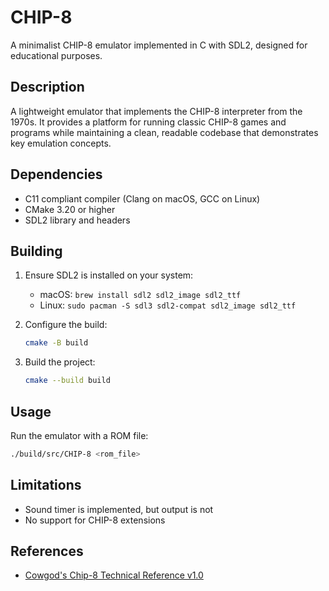# CHIP-8

A minimalist CHIP-8 emulator implemented in C with SDL2, designed for educational purposes.

## Description

A lightweight emulator that implements the CHIP-8 interpreter from the 1970s. It provides a platform for running classic CHIP-8 games and programs while maintaining a clean, readable codebase that demonstrates key emulation concepts.

## Dependencies

- C11 compliant compiler (Clang on macOS, GCC on Linux)
- CMake 3.20 or higher
- SDL2 library and headers

## Building

1. Ensure SDL2 is installed on your system:

   - macOS: `brew install sdl2 sdl2_image sdl2_ttf`
   - Linux: `sudo pacman -S sdl3 sdl2-compat sdl2_image sdl2_ttf`

2. Configure the build:

   ```bash
   cmake -B build
   ```

3. Build the project:
   ```bash
   cmake --build build
   ```

## Usage

Run the emulator with a ROM file:

```bash
./build/src/CHIP-8 <rom_file>
```

## Limitations

- Sound timer is implemented, but output is not
- No support for CHIP-8 extensions

## References

- [Cowgod's Chip-8 Technical Reference v1.0](http://devernay.free.fr/hacks/chip8/C8TECH10.HTM)
